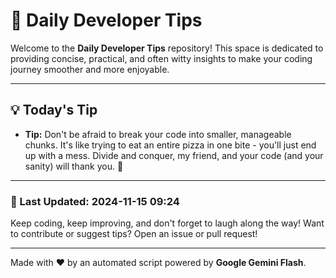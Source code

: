 
# 🌟 Daily Developer Tips

Welcome to the **Daily Developer Tips** repository! This space is dedicated to providing concise, practical, and often witty insights to make your coding journey smoother and more enjoyable.

---

## 💡 Today's Tip

- **Tip:**  Don't be afraid to break your code into smaller, manageable chunks. It's like trying to eat an entire pizza in one bite - you'll just end up with a mess. Divide and conquer, my friend, and your code (and your sanity) will thank you. 🍕

---

### 📅 Last Updated: 2024-11-15 09:24

Keep coding, keep improving, and don't forget to laugh along the way! Want to contribute or suggest tips? Open an issue or pull request!

---

Made with ❤️ by an automated script powered by **Google Gemini Flash**.
